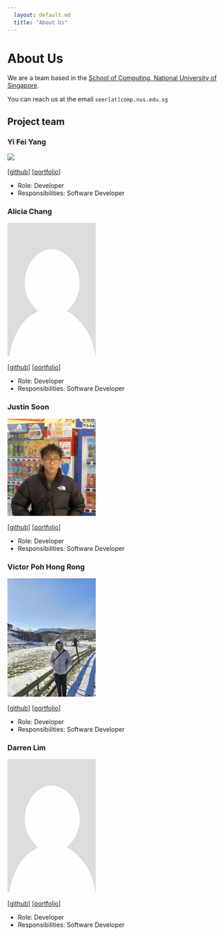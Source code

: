 ```yaml
---
  layout: default.md
  title: "About Us"
---
```


# About Us

We are a team based in the [School of Computing, National University of Singapore](http://www.comp.nus.edu.sg).

You can reach us at the email `seer[at]comp.nus.edu.sg`

## Project team

### Yi Fei Yang

<img src="images/findingfaey.png" width="200px">

[[github](https://github.com/findingfaey)]
[[portfolio](team/findingfaey.md)]

* Role: Developer
* Responsibilities: Software Developer


### Alicia Chang

<img src="images/rannn367.png" width="200px">

[[github](https://github.com/rannn367)]
[[portfolio](team/rannn367.md)]

* Role: Developer
* Responsibilities: Software Developer


### Justin Soon

<img src="images/jsjk112344.png" width="200px">

[[github](https://github.com/jsjk112344)]
[[portfolio](team/jsjk112344.md)]

* Role: Developer
* Responsibilities: Software Developer


### Victor Poh Hong Rong

<img src="images/whitebear82.png" width="200px">

[[github](http://github.com/whitebear82)]
[[portfolio](team/whitebear82.md)]

* Role: Developer
* Responsibilities: Software Developer


### Darren Lim

<img src="images/loyaltypollution.png" width="200px">

[[github](https://github.com/loyaltypollution)]
[[portfolio](team/loyaltypollution.md)]

* Role: Developer
* Responsibilities: Software Developer
